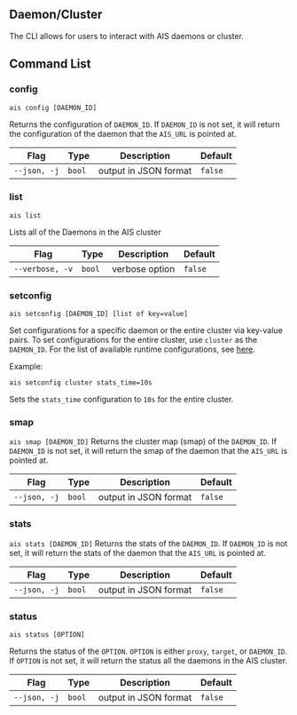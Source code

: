 ## Daemon/Cluster 

The CLI allows for users to interact with AIS daemons or cluster.

## Command List

### config

`ais config [DAEMON_ID]`

Returns the configuration of `DAEMON_ID`. If `DAEMON_ID` is not set, it will return the configuration of the daemon that the `AIS_URL` is pointed at.

| Flag | Type | Description | Default |
| --- | --- | --- | --- |
| `--json, -j` | `bool` | output in JSON format | `false` |

### list

`ais list`

Lists all of the Daemons in the AIS cluster

| Flag | Type | Description | Default |
| --- | --- | --- | --- |
| `--verbose, -v` | `bool` | verbose option | `false` |

### setconfig

`ais setconfig [DAEMON_ID] [list of key=value]`

Set configurations for a specific daemon or the entire cluster via key-value pairs. To set configurations for the entire cluster, use `cluster` as the `DAEMON_ID`. For the list of available runtime configurations, see [here](../../docs/configuration.md#runtime-configuration).

Example:

`ais setconfig cluster stats_time=10s`

Sets the `stats_time` configuration to `10s` for the entire cluster.

### smap

`ais smap [DAEMON_ID]`
Returns the cluster map (smap) of the `DAEMON_ID`. If `DAEMON_ID` is not set, it will return the smap of the daemon that the `AIS_URL` is pointed at.

| Flag | Type | Description | Default |
| --- | --- | --- | --- |
| `--json, -j` | `bool` | output in JSON format | `false` |

### stats

`ais stats [DAEMON_ID]`
Returns the stats of the `DAEMON_ID`. If `DAEMON_ID` is not set, it will return the stats of the daemon that the `AIS_URL` is pointed at.

| Flag | Type | Description | Default |
| --- | --- | --- | --- |
| `--json, -j` | `bool` | output in JSON format | `false` |

### status

`ais status [OPTION]`

Returns the status of the `OPTION`. `OPTION` is either `proxy`, `target`, or `DAEMON_ID`. If `OPTION` is not set, it will return the status all the daemons in the AIS cluster.

| Flag | Type | Description | Default |
| --- | --- | --- | --- |
| `--json, -j` | `bool` | output in JSON format | `false` |
